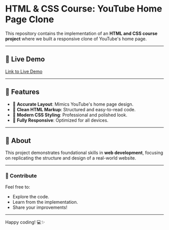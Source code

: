 # HTML & CSS Course: YouTube Home Page Clone  

This repository contains the implementation of an **HTML and CSS course project** where we built a responsive clone of YouTube's home page.  

---
## 🚀 Live Demo
[Link to Live Demo](https://khalidelbeyali.github.io/YouTube-Home-Page-Using-HTML-CSS/) 

---

## 🌟 Features  

- 🎨 **Accurate Layout**: Mimics YouTube's home page design.  
- 🧹 **Clean HTML Markup**: Structured and easy-to-read code.  
- 💎 **Modern CSS Styling**: Professional and polished look.  
- 📱 **Fully Responsive**: Optimized for all devices.  

---

## 🚀 About  

This project demonstrates foundational skills in **web development**, focusing on replicating the structure and design of a real-world website.  

---

### 🤝 Contribute  

Feel free to:  
- Explore the code.  
- Learn from the implementation.  
- Share your improvements!  

---

Happy coding! 💻✨
